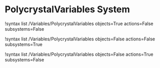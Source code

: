 <!-- MOOSE Documentation Stub: Remove this when content is added. -->


# PolycrystalVariables System

!syntax list /Variables/PolycrystalVariables objects=True actions=False subsystems=False

!syntax list /Variables/PolycrystalVariables objects=False actions=False subsystems=True

!syntax list /Variables/PolycrystalVariables objects=False actions=True subsystems=False

